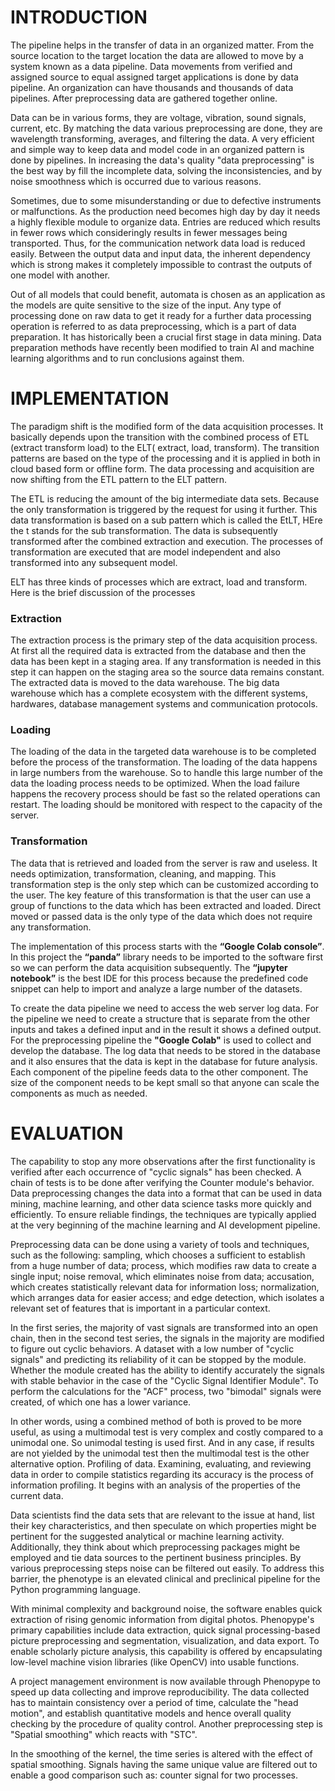 # INTRODUCTION

The pipeline helps in the transfer of data in an organized matter. From the source location to the target location the data are allowed to move by a system known as a data pipeline. Data movements from verified and assigned source to equal assigned target applications is done by data pipeline. An organization can have thousands and thousands of data pipelines. After preprocessing data are gathered together online. 


Data can be in various forms, they are voltage, vibration, sound signals, current, etc. By matching the data various preprocessing are done, they are wavelength transforming, averages, and filtering the data. A very efficient and simple way to keep data and model code in an organized pattern is done by pipelines. In increasing the data's quality "data preprocessing" is the best way by fill the incomplete data, solving the inconsistencies, and by noise smoothness which is occurred due to various reasons.


Sometimes, due to some misunderstanding or due to defective instruments or malfunctions. As the production need becomes high day by day it needs a highly flexible module to organize data. Entries are reduced which results in fewer rows which consideringly results in fewer messages being transported. Thus, for the communication network data load is reduced easily. Between the output data and input data, the inherent dependency which is strong makes it completely impossible to contrast the outputs of one model with another. 


Out of all models that could benefit, automata is chosen as an application as the models are quite sensitive to the size of the input.  Any type of processing done on raw data to get it ready for a further data processing operation is referred to as data preprocessing, which is a part of data preparation. It has historically been a crucial first stage in data mining. Data preparation methods have recently been modified to train AI and machine learning algorithms and to run conclusions against them.


# IMPLEMENTATION

The paradigm shift is the modified form of the data acquisition processes. It basically depends upon the transition with the combined process of ETL (extract transform load) to the ELT( extract, load, transform). The transition patterns are based on the type of the processing and it is applied in both in cloud based form or offline form. The data processing and acquisition are now shifting from the ETL pattern to the ELT pattern. 

The ETL is reducing the amount of the big intermediate data sets. Because the only transformation is triggered by the request for using it further. This data transformation is based on a sub pattern which is called the EtLT, HEre the t stands for the sub transformation. The data is subsequently transformed after the combined extraction and execution. The processes of transformation are executed that are model independent and also transformed into any subsequent model. 

ELT has three kinds of processes which are extract, load and transform. Here is the brief discussion of the processes

### Extraction 

The extraction process is the primary step of the data acquisition process. At first all the required data is extracted from the database and then the data has been kept in a staging area. If any transformation is needed in this step it can happen on the staging area so the source data remains constant. The extracted data is moved to the data warehouse. The big data warehouse which has a complete ecosystem with the different systems, hardwares, database management systems and communication protocols. 


### Loading 

The loading of the data in the targeted data warehouse is to be completed before the process of the transformation. The loading of the data happens in large numbers from the warehouse. So to handle this large number of the data the loading process needs to be optimized. When the load failure happens the recovery process should be fast so the related operations can restart. The loading should be monitored with respect to the capacity of the server. 


### Transformation 

The data that is retrieved and loaded from the server is raw and useless. It needs optimization, transformation, cleaning, and mapping. This transformation step is the only step which can be customized according to the user. The key feature of this transformation is that the user can use a group of functions to the data which has been extracted and loaded. Direct moved or passed data is the only type of the data which does not require any transformation.


The implementation of this process starts with the **“Google Colab console”**. In this project the **“panda”**  library needs to be imported to the software first so we can perform the data acquisition subsequently. The **“jupyter notebook”** is the best IDE for this process because the predefined  code snippet can help to import and analyze a large number of the datasets. 

To create the data pipeline we need to access the web server log data. For the pipeline we need to create a structure that is separate from the other inputs and takes a defined input and in the result it shows a defined output. For the preprocessing pipeline the **"Google Colab"** is used to collect and develop the database. The log data that needs to be stored in the database and it also ensures that the data is kept in the database for future analysis. Each component of the pipeline feeds data to the other component. The size of the component needs to be kept small so that anyone can scale the components as much as needed.

# EVALUATION

The capability to stop any more observations after the first functionality is verified after each occurrence of "cyclic signals" has been checked. A chain of tests is to be done after verifying the Counter module's behavior. Data preprocessing changes the data into a format that can be used in data mining, machine learning, and other data science tasks more quickly and efficiently. To ensure reliable findings, the techniques are typically applied at the very beginning of the machine learning and AI development pipeline. 

Preprocessing data can be done using a variety of tools and techniques, such as the following: sampling, which chooses a sufficient to establish from a huge number of data; process, which modifies raw data to create a single input; noise removal, which eliminates noise from data; accusation, which creates statistically relevant data for information loss; normalization, which arranges data for easier access; and edge detection, which isolates a relevant set of features that is important in a particular context. 

In the first series, the majority of vast signals are transformed into an open chain, then in the second test series, the signals in the majority are modified to figure out cyclic behaviors. A dataset with a low number of "cyclic signals" and predicting its reliability of it can be stopped by the module. Whether the module created has the ability to identify accurately the signals with stable behavior in the case of the "Cyclic Signal Identifier Module". To perform the calculations for the "ACF" process, two "bimodal" signals were created, of which one has a lower variance.

In other words, using a combined method of both is proved to be more useful, as using a multimodal test is very complex and costly compared to a unimodal one.  So unimodal testing is used first. And in any case, if results are not yielded by the unimodal test then the multimodal test is the other alternative option. Profiling of data. Examining, evaluating, and reviewing data in order to compile statistics regarding its accuracy is the process of information profiling. It begins with an analysis of the properties of the current data. 

Data scientists find the data sets that are relevant to the issue at hand, list their key characteristics, and then speculate on which properties might be pertinent for the suggested analytical or machine learning activity. Additionally, they think about which preprocessing packages might be employed and tie data sources to the pertinent business principles.  By various preprocessing steps noise can be filtered out easily. To address this barrier, the phenotype is an elevated clinical and preclinical pipeline for the Python programming language.

With minimal complexity and background noise, the software enables quick extraction of rising genomic information from digital photos. Phenopype's primary capabilities include data extraction, quick signal processing-based picture preprocessing and segmentation, visualization, and data export. To enable scholarly picture analysis, this capability is offered by encapsulating low-level machine vision libraries (like OpenCV) into usable functions. 

A project management environment is now available through Phenopype to speed up data collecting and improve reproducibility. The data collected has to maintain consistency over a period of time, calculate the "head motion", and establish quantitative models and hence overall quality checking by the procedure of quality control. Another preprocessing step is "Spatial smoothing" which reacts with "STC". 

In the smoothing of the kernel, the time series is altered with the effect of spatial smoothing. Signals having the same unique value are filtered out to enable a good comparison such as: counter signal for two processes.
















